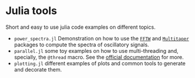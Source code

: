 # Julia tools

Short and easy to use julia code examples on different topics.

+ `power_spectra.jl` Demonstration on how to use the [`FFTW`](https://juliamath.github.io/FFTW.jl/stable/) and [`Multitaper`](https://docs.juliahub.com/Multitaper/OT9LO/0.2.0/) packages to compute the spectra of oscillatory signals. 
+ `parallel.jl` some toy examples on how to use multi-threading and, specially, the `@thread` macro. See the [official documentation](https://docs.julialang.org/en/v1/manual/multi-threading/) for more. 
+ `plotting.jl` different examples of plots and common tools to generate and decorate them.
